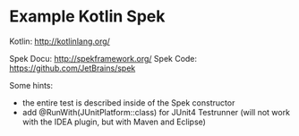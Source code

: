 # Example Kotlin Spek 

Kotlin: http://kotlinlang.org/

Spek Docu: http://spekframework.org/
Spek Code: https://github.com/JetBrains/spek

Some hints:
* the entire test is described inside of the Spek constructor
* add @RunWith(JUnitPlatform::class) for JUnit4 Testrunner (will not work with the IDEA plugin, but with Maven and Eclipse)

